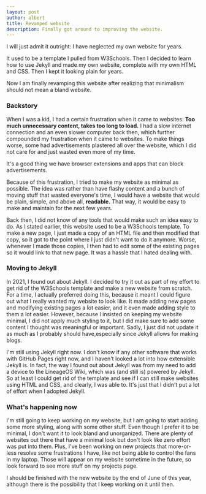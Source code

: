 ```yaml
---
layout: post
author: albert
title: Revamped website
description: Finally got around to improving the website.
---
```

I will just admit it outright: I have neglected my own website for years.

It used to be a template I pulled from W3Schools. Then I decided to learn how to use Jekyll and made my own website, complete with my own HTML and CSS. Then I kept it looking plain for years.

Now I am finally revamping this website after realizing that minimalism should not mean a bland website.

### Backstory
When I was a kid, I had a certain frustration when it came to websites: **Too much unnecessary content, takes too long to load.** I had a slow internet connection and an even slower computer back then, which further compounded my frustration when it came to websites. To make things worse, some had advertisements plastered all over the website, which I did not care for and just wasted even more of my time.

It's a good thing we have browser extensions and apps that can block advertisements.

Because of this frustration, I tried to make my website as minimal as possible. The idea was rather than have flashy content and a bunch of moving stuff that wasted everyone's time, I would have a website that would be plain, simple, and above all, **readable.** That way, it would be easy to make and maintain for the next few years.

Back then, I did not know of any tools that would make such an idea easy to do. As I stated earlier, this website used to be a W3Schools template. To make a new page, I just made a copy of an HTML file and then modified that copy, so it got to the point where I just didn't want to do it anymore. Worse, whenever I made those copies, I then had to edit some of the existing pages so it would link to that new page. It was a hassle that I hated dealing with.

### Moving to Jekyll
In 2021, I found out about Jekyll. I decided to try it out as part of my effort to get rid of the W3Schools template and make a new website from scratch. For a time, I actually preferred doing this, because it meant I could figure out what I really wanted my website to look like. It made adding new pages and modifying existing pages a lot easier, and it even made adding style to them a lot easier. However, because I insisted on keeping my website minimal, I did not apply much styling to it, but I did make sure to add some content I thought was meaningful or important. Sadly, I just did not update it as much as I probably should have,especially since Jekyll allows for making blogs.

I'm still using Jekyll right now. I don't know if any other software that works with GitHub Pages right now, and I haven't looked a lot into how extensible Jekyll is. In fact, the way I found out about Jekyll was from my need to add a device to the LineageOS Wiki, which was (and still is) powered by Jekyll. So at least I could get rid of the template and see if I can still make websites using HTML and CSS, and clearly, I was able to. It's just that I didn't put a lot of effort when I adopted Jekyll.

### What's happening now
I'm still going to keep working on my website, but I am going to start adding some more styling, along with some other stuff. Even though I prefer it to be minimal, I don't want it to look bland and unorganized. There are plenty of websites out there that have a minimal look but don't look like zero effort was put into them. Plus, I've been working on new projects that more-or-less resolve some frustrations I have, like not being able to control the fans in my laptop. Those will appear on my website sometime in the future, so look forward to see more stuff on my projects page.

I should be finished with the new website by the end of June of this year, although there is the possibility that I keep working on it until then.
